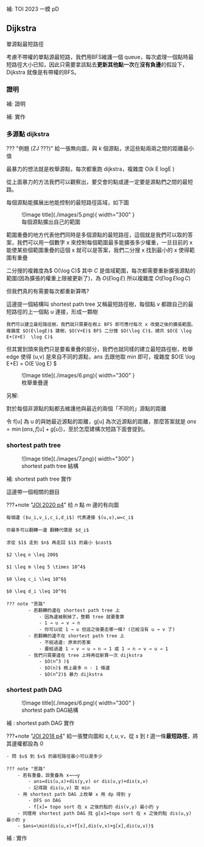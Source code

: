 補: TOI 2023 一模 pD

## Dijkstra

單源點最短路徑

考慮不帶權的單點源最短路，我們用BFS維護一個 queue，每次處理一個點時最短路徑大小已知，因此只需要拿該點去**更新其他點一次**在**沒有負邊**的假設下，Dijkstra 就像是有帶權的BFS。

### 證明

補: 證明

補: 實作

### 多源點 dijkstra

??? "例題 (ZJ ???)"
	給一張無向圖，與 $k$ 個源點，求這些點兩兩之間的距離最小值
	
最暴力的想法就是枚舉源點，每次都重跑 dijkstra，複雜度 O(k E log⁡E )

從上面暴力的方法我們可以觀察出，要交會的點或邊一定要是源點們之間的最短路。

每個源點能擴展出他能控制的最短路徑區域，如下圖

<figure markdown>
  ![Image title](./images/5.png){ width="300" }
  <figcaption>每個源點擴出自己的範圍</figcaption>
</figure>

範圍重疊的地方代表他們同時是多個源點的最短路徑，這個就是我們可以取的答案，我們可以用一個數字 x 來控制每個範圍最多能擴張多少權重，一旦目前的 x 能使某些個範圍重疊的這個 x 就可以是答案，我們二分搜 x 找到最小的 x 使得範圍有重疊

二分搜的複雜度為$ O(\log ⁡C)$ 其中 $C$ 是值域範圍，每次都需要重新擴張源點的範圍(因為擴張的權重上限被更新了)，為 $O(E \log ⁡E )$ 所以複雜度 $O(E \log⁡ E \log⁡ C )$

但我們真的有需要每次都重新算嗎?

這邊提一個結構叫 shortest path tree 又稱最短路徑樹，每個點 v 都跟自己的最短路徑的上一個點 u 連接，形成一顆樹

	我們可以建立最短路徑樹，我們就只需要在樹上 BFS 即可應付每次 x 改變之後的擴張範圍。複雜度 $O(E\log⁡E)$ 建樹，$O(V+E)$ BFS 二分搜 $O(\log ⁡C)$，總共 $O(E \log ⁡E+(V+E)  \log ⁡C)$
	
但其實到頭來我們只是要看重疊的部分，我們也就同樣的建立最短路徑樹，枚舉 edge 使得 (u,v) 是來自不同的源點，ans 去跟他取 min 即可，複雜度 $O(E \log⁡ E+E) = O(E \log⁡ E) $

<figure markdown>
  ![Image title](./images/6.png){ width="300" }
  <figcaption>枚舉重疊邊</figcaption>
</figure>

另解:

對於每個非源點的點都去維護他與最近的兩個「不同的」源點的距離
	
令 f[u] 為 u 的與她最近源點的距離，g[u] 為次近源點的距離，那麼答案就是 $ans =\min⁡(ans,f[u]+g[u])$，至於怎麼建構次短路下面會提到。

### shortest path tree

<figure markdown>
  ![Image title](./images/7.png){ width="300" }
  <figcaption>shortest path tree 結構</figcaption>
</figure>

補: shortest path tree 實作

這邊帶一個相關的題目

???+note "[JOI 2020 p4](https://oj.uz/problem/view/JOI20_ho_t4)"
    给 $n$ 點 $m$ 邊的有向圖
    
    每個邊 ($u_i,v_i,c_i,d_i$) 代表連接 $(u,v),w=c_i$
    
    你最多可以翻轉一邊 翻轉代價是 $d_i$
    
    求從 $1$ 走到 $n$ 再走回 $1$ 的最小 $cost$

    $2 \leq n \leq 200$
    
    $1 \leq m \leq 5 \times 10^4$
    
    $0 \leq c_i \leq 10^6$
    
    $0 \leq d_i \leq 10^9$
    
    ??? note "思路"
    		- 若翻轉的邊在 shortest path tree 上
				- 因為邊被刪掉了，整顆 tree 就要重算
				- 1 → u → v → n
				- 你可以從 1 → u 但這之後要走哪一條? (已經沒有 u → v 了)
			- 若翻轉的邊不在 shortest path tree 上
				- 不經過邊: 原來的答案
				- 要經過邊 1 → v → u → n → 1 或 1 → n → v → u → 1
			- 我們只需要邊在 tree 上時再從新算一次 dijkstra
				- $O(n^3 )$
				- $O(n)$ 樹上最多 n - 1 條邊
				- $O(n^2)$ 暴力 dijkstra


### shortest path DAG

<figure markdown>
  ![Image title](./images/6.png){ width="300" }
  <figcaption>shortest path DAG結構</figcaption>
</figure>

補 : shortest path DAG 實作

???+note "[JOI 2018 p4](https://oj.uz/problem/view/JOI18_commuter_pass)"
	給一張雙向圖和 $s,t,u,v$，從 $s$ 到 $t$ 選一條**最短路徑**，將其邊權都設為 $0$
	
	- 問 $u$ 到 $v$ 的最短路徑最小可以是多少

	??? note "思路"
		- 若有重疊，設重疊為 x→⋯→y
			- ans=dis(u,x)+dis(y,v) or dis(u,y)+dis(x,v)
			- 記得跟 dis(u,v) 取 min
		- 用 shortest path DAG 上枚舉 x 用 dp 得到 y
			- DFS on DAG
			- f[x]= topo sort 在 x 之後的點的 dis(v,y) 最小的 y
		- 同理用 shortest path DAG 找 g[x]=topo sort 在 x 之後的點 dis(u,y) 最小的 y
		- $ans=\min(dis(u,x)+f[x],dis(v,x)+g[x],dis(u,v))$  

補 : 實作




